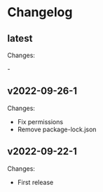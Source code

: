 # Changelog

## latest

Changes:

\-

## v2022-09-26-1

Changes:

- Fix permissions
- Remove package-lock.json

## v2022-09-22-1

Changes:

- First release
